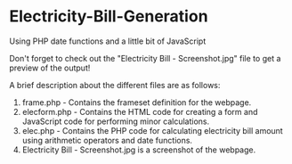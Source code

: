 # Electricity-Bill-Generation
Using PHP date functions and a little bit of JavaScript

Don't forget to check out the "Electricity Bill - Screenshot.jpg" file to get a preview of the output!

A brief description about the different files are as follows:

1. frame.php - Contains the frameset definition for the webpage.
2. elecform.php - Contains the HTML code for creating a form and JavaScript code for performing minor calculations.
3. elec.php - Contains the PHP code for calculating electricity bill amount using arithmetic operators and date functions.
4. Electricity Bill - Screenshot.jpg is a screenshot of the webpage.
